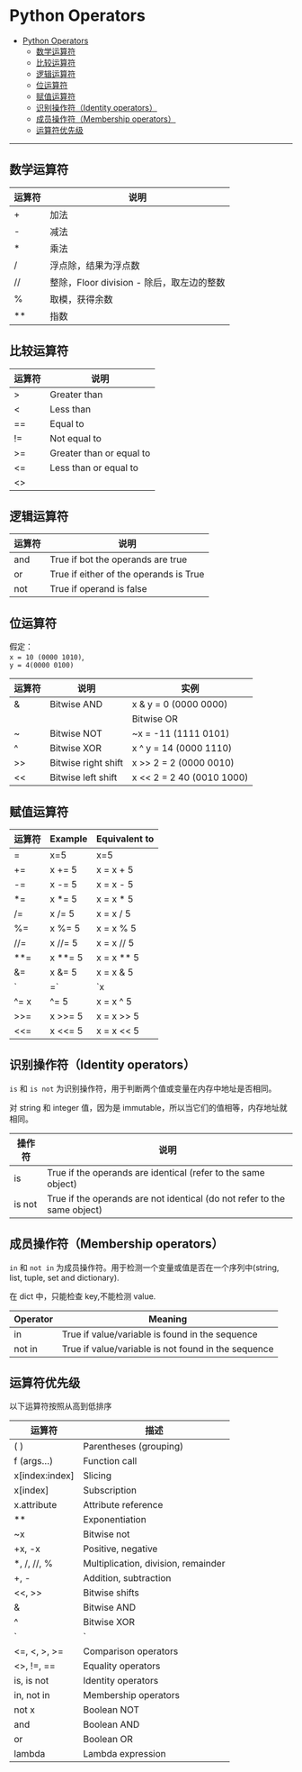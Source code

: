 # Python Operators

- [Python Operators](#python-operators)
  - [数学运算符](#%e6%95%b0%e5%ad%a6%e8%bf%90%e7%ae%97%e7%ac%a6)
  - [比较运算符](#%e6%af%94%e8%be%83%e8%bf%90%e7%ae%97%e7%ac%a6)
  - [逻辑运算符](#%e9%80%bb%e8%be%91%e8%bf%90%e7%ae%97%e7%ac%a6)
  - [位运算符](#%e4%bd%8d%e8%bf%90%e7%ae%97%e7%ac%a6)
  - [赋值运算符](#%e8%b5%8b%e5%80%bc%e8%bf%90%e7%ae%97%e7%ac%a6)
  - [识别操作符（Identity operators）](#%e8%af%86%e5%88%ab%e6%93%8d%e4%bd%9c%e7%ac%a6identity-operators)
  - [成员操作符（Membership operators）](#%e6%88%90%e5%91%98%e6%93%8d%e4%bd%9c%e7%ac%a6membership-operators)
  - [运算符优先级](#%e8%bf%90%e7%ae%97%e7%ac%a6%e4%bc%98%e5%85%88%e7%ba%a7)

***

## 数学运算符

| 运算符 | 说明                                      |
| ------ | ----------------------------------------- |
| +      | 加法                                      |
| -      | 减法                                      |
| *      | 乘法                                      |
| /      | 浮点除，结果为浮点数                      |
| //     | 整除，Floor division - 除后，取左边的整数 |
| %      | 取模，获得余数                            |
| **     | 指数                                      |

## 比较运算符

| 运算符 | 说明                     |
| ------ | ------------------------ |
| >      | Greater than             |
| <      | Less than                |
| ==     | Equal to                 |
| !=     | Not equal to             |
| >=     | Greater than or equal to |
| <=     | Less than or equal to    |
| <>     |                          |

## 逻辑运算符

| 运算符 | 说明                                   |
| ------ | -------------------------------------- |
| and    | True if bot the operands are true      |
| or     | True if either of the operands is True |
| not    | True if operand is false               |

## 位运算符

假定：  
`x = 10 (0000 1010)`,  
`y = 4(0000 0100)`

| 运算符 | 说明                | 实例                      |
| ------ | ------------------- | ------------------------- |
| &      | Bitwise AND         | x & y = 0 (0000 0000)     |
|        |                     | Bitwise OR                | x | y = 14 (0000 1110) |
| ~      | Bitwise NOT         | ~x = -11 (1111 0101)      |
| ^      | Bitwise XOR         | x ^ y = 14 (0000 1110)    |
| >>     | Bitwise right shift | x >> 2 = 2 (0000 0010)    |
| <<     | Bitwise left shift  | x << 2 = 2 40 (0010 1000) |

## 赋值运算符

| 运算符 | Example  | Equivalent to |
| ------ | -------- | ------------- |
| =      | x=5      | x=5           |
| +=     | x += 5   | x = x + 5     |
| -=     | x -= 5   | x = x - 5     |
| *=     | x *= 5   | x = x * 5     |
| /=     | x /= 5   | x = x / 5     |
| %=     | x %= 5   | x = x % 5     |
| //=    | x //= 5  | x = x // 5    |
| **=    | x **= 5  | x = x ** 5    |
| &=     | x &= 5   | x = x & 5     |
| `|=`   | `x |= 5` | `x = x | 5`   |
| ^= x   | ^= 5     | x = x ^ 5     |
| >>=    | x >>= 5  | x = x >> 5    |
| <<=    | x <<= 5  | x = x << 5    |

## 识别操作符（Identity operators）

`is` 和 `is not` 为识别操作符，用于判断两个值或变量在内存中地址是否相同。

对 string 和 integer 值，因为是 immutable，所以当它们的值相等，内存地址就相同。

| 操作符 | 说明                                                                     |
| ------ | ------------------------------------------------------------------------ |
| is     | True if the operands are identical (refer to the same object)            |
| is not | True if the operands are not identical (do not refer to the same object) |

## 成员操作符（Membership operators）

`in` 和 `not in` 为成员操作符。用于检测一个变量或值是否在一个序列中(string, list, tuple, set and dictionary).

在 dict 中，只能检查 key,不能检测 value.

| Operator | Meaning                                             |
| -------- | --------------------------------------------------- |
| in       | True if value/variable is found in the sequence     |
| not in   | True if value/variable is not found in the sequence |

## 运算符优先级

以下运算符按照从高到低排序

| 运算符         | 描述                                |
| -------------- | ----------------------------------- |
| ( )            | Parentheses (grouping)              |
| f (args…)      | Function call                       |
| x[index:index] | Slicing                             |
| x[index]       | Subscription                        |
| x.attribute    | Attribute reference                 |
| **             | Exponentiation                      |
| ~x             | Bitwise not                         |
| +x, -x         | Positive, negative                  |
| *,  /, //, %   | Multiplication, division, remainder |
| +, -           | Addition, subtraction               |
| <<, >>         | Bitwise shifts                      |
| &              | Bitwise AND                         |
| ^              | Bitwise XOR                         |
| `|`            | Bitwise OR                          |
| <=, <, >, >=   | Comparison operators                |
| <>, !=, ==     | Equality operators                  |
| is, is not     | Identity operators                  |
| in, not in     | Membership operators                |
| not x          | Boolean NOT                         |
| and            | Boolean AND                         |
| or             | Boolean OR                          |
| lambda         | Lambda expression                   |
